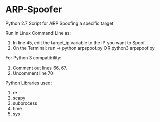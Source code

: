 # ARP-Spoofer
 Python 2.7 Script for ARP Spoofing a specific target

Run in Linux Command Line as:
1. In line 45, edit the target_ip variable to the IP you want to Spoof.
2. On the Terminal: run -> 
python arpspoof.py
OR
python3 arpspoof.py

For Python 3 compatibility:
1. Comment out lines 66, 67.
2. Uncomment line 70

Python Libraries used:
1. re
2. scapy
3. subprocess
4. time
5. sys
